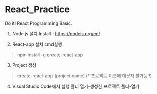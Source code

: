 # React_Practice

Do it!
React Programming Basic.

1. Node.js 설치
Install : https://nodejs.org/en/


2. React-app 설치
cmd실행
> npm install -g create-react-app


3. Project 생성
> create-react-app (project name)
(* 프로젝트 이름에 대문자 불가능!!)


4. Visual Studio Code에서 실행
폴더 열기-생성한 프로젝트 폴더-열기
